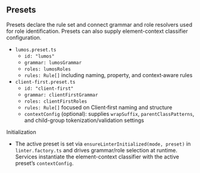 ## Presets

Presets declare the rule set and connect grammar and role resolvers used for role identification. Presets can also supply element-context classifier configuration.

- `lumos.preset.ts`
  - `id: "lumos"`
  - `grammar: lumosGrammar`
  - `roles: lumosRoles`
  - `rules: Rule[]` including naming, property, and context‑aware rules
- `client-first.preset.ts`
  - `id: "client-first"`
  - `grammar: clientFirstGrammar`
  - `roles: clientFirstRoles`
  - `rules: Rule[]` focused on Client‑first naming and structure
  - `contextConfig` (optional): supplies `wrapSuffix`, `parentClassPatterns`, and child-group tokenization/validation settings

Initialization

- The active preset is set via `ensureLinterInitialized(mode, preset)` in `linter.factory.ts` and drives grammar/role selection at runtime. Services instantiate the element-context classifier with the active preset’s `contextConfig`.
